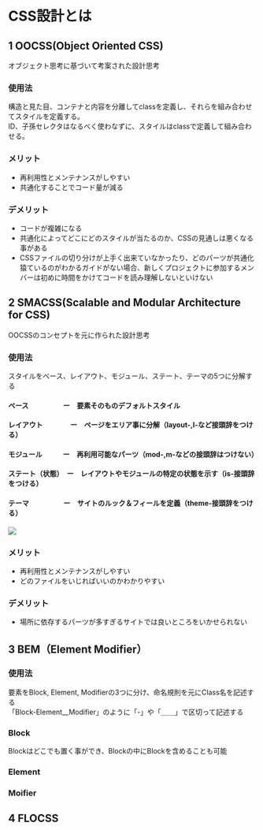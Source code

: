 # CSS設計とは
## 1  OOCSS(Object Oriented CSS)
オブジェクト思考に基づいて考案された設計思考

### 使用法
構造と見た目、コンテナと内容を分離してclassを定義し、それらを組み合わせてスタイルを定義する。<br>
ID、子孫セレクタはなるべく使わなずに、スタイルはclassで定義して組み合わせる。

### メリット
- 再利用性とメンテナンスがしやすい
- 共通化することでコード量が減る

### デメリット
- コードが複雑になる
- 共通化によってどこにどのスタイルが当たるのか、CSSの見通しは悪くなる事がある
- CSSファイルの切り分けが上手く出来ていなかったり、どのパーツが共通化猿ているのがわかるガイドがない場合、新しくプロジェクトに参加するメンバーは初めに時間をかけてコードを読み理解しないといけない


## 2  SMACSS(Scalable and Modular Architecture for CSS)
OOCSSのコンセプトを元に作られた設計思考

### 使用法
スタイルをベース、レイアウト、モジュール、ステート、テーマの5つに分解する
#### ベース　　　　　ー　要素そのものデフォルトスタイル
#### レイアウト　　　　ー　ページをエリア事に分解（layout-,l-など接頭辞をつける）
#### モジュール　　　ー　再利用可能なパーツ（mod-,m-などの接頭辞はつけない）
#### ステート（状態）　ー　レイアウトやモジュールの特定の状態を示す（is-接頭辞をつける）
#### テーマ　　　　　ー　サイトのルック＆フィールを定義（theme-接頭辞をつける）
<img src="https://image.slidesharecdn.com/css17-180606135525/95/css-10-638.jpg?cb=1528293469">

### メリット
- 再利用性とメンテナンスがしやすい
- どのファイルをいじればいいのかわかりやすい

### デメリット
- 場所に依存するパーツが多すぎるサイトでは良いところをいかせられない


## 3  BEM（Element Modifier）

### 使用法
要素をBlock, Element, Modifierの3つに分け、命名規則を元にClass名を記述する<br>
「Block-Element__Modifier」のように「-」や「＿＿」で区切って記述する
### Block
Blockはどこでも置く事ができ、Blockの中にBlockを含めることも可能
### Element

### Moifier

## 4  FLOCSS
